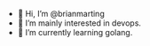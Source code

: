 - 👋 Hi, I’m @brianmarting
- 👀 I’m mainly interested in devops.
- 🌱 I’m currently learning golang.

<!---
brianmarting/brianmarting is a ✨ special ✨ repository because its `README.md` (this file) appears on your GitHub profile.
You can click the Preview link to take a look at your changes.
--->
